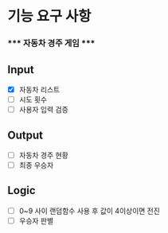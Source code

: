 # 기능 요구 사항
### *** 자동차 경주 게임 ***

## Input
-[x] 자동차 리스트
-[ ] 시도 횟수
- [ ] 사용자 입력 검증

## Output
- [ ] 자동차 경주 현황
- [ ] 최종 우승자

## Logic 
- [ ] 0~9 사이 랜덤함수 사용 후 값이 4이상이면 전진
- [ ] 우승자 판별